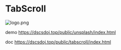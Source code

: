 # TabScroll

![logo.png](https://i.loli.net/2019/03/07/5c810fe69e23c.png)


demo
https://dscsdoj.top/public/unsplash/index.html

doc 
https://dscsdoj.top/public/tabscroll/index.html 